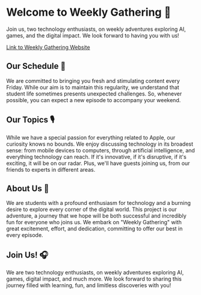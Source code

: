 # Welcome to Weekly Gathering 🚀

Join us, two technology enthusiasts, on weekly adventures exploring AI, games, and the digital impact. We look forward to having you with us!

[Link to Weekly Gathering Website](https://pelusinnidev.github.io/WeeklyGathering/)

## Our Schedule 📆

We are committed to bringing you fresh and stimulating content every Friday. While our aim is to maintain this regularity, we understand that student life sometimes presents unexpected challenges. So, whenever possible, you can expect a new episode to accompany your weekend.

## Our Topics 🎙️

While we have a special passion for everything related to Apple, our curiosity knows no bounds. We enjoy discussing technology in its broadest sense: from mobile devices to computers, through artificial intelligence, and everything technology can reach. If it's innovative, if it's disruptive, if it's exciting, it will be on our radar. Plus, we'll have guests joining us, from our friends to experts in different areas.

## About Us 🤩

We are students with a profound enthusiasm for technology and a burning desire to explore every corner of the digital world. This project is our adventure, a journey that we hope will be both successful and incredibly fun for everyone who joins us. We embark on "Weekly Gathering" with great excitement, effort, and dedication, committing to offer our best in every episode.

## Join Us! 🎧

We are two technology enthusiasts, on weekly adventures exploring AI, games, digital impact, and much more. We look forward to sharing this journey filled with learning, fun, and limitless discoveries with you!
